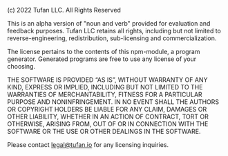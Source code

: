 (c) 2022 Tufan LLC. All Rights Reserved

This is an alpha version of "noun and verb" provided for evaluation and feedback purposes.
Tufan LLC retains all rights, including but not limited to reverse-engineering, redistribution,
sub-licensing and commercialization.

The license pertains to the contents of this npm-module, a program generator.
Generated programs are free to use any license of your choosing.

THE SOFTWARE IS PROVIDED “AS IS”, WITHOUT WARRANTY OF ANY KIND, EXPRESS OR IMPLIED, INCLUDING BUT 
NOT LIMITED TO THE WARRANTIES OF MERCHANTABILITY, FITNESS FOR A PARTICULAR PURPOSE AND 
NONINFRINGEMENT. IN NO EVENT SHALL THE AUTHORS OR COPYRIGHT HOLDERS BE LIABLE FOR ANY CLAIM, 
DAMAGES OR OTHER LIABILITY, WHETHER IN AN ACTION OF CONTRACT, TORT OR OTHERWISE, ARISING FROM, OUT 
OF OR IN CONNECTION WITH THE SOFTWARE OR THE USE OR OTHER DEALINGS IN THE SOFTWARE.

Please contact legal@tufan.io for any licensing inquiries.
